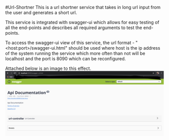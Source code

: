 #Url-Shortner
This is a url shortner service that takes in long url input from the user and generates a short url.

This service is integrated with swagger-ui which allows for easy testing of all the end-points and describes all required arguments to test the end-points. 

To access the swagger-ui view of this service, the url format - "\<host:port\>/swagger-ui.html" should be used where host is the ip address of the system running the service which more often than not will be localhost and the port is 8090 which can be reconfigured. 

Attached below is an image to this effect.
![View of the Swagger interface](images/swagger.png)



